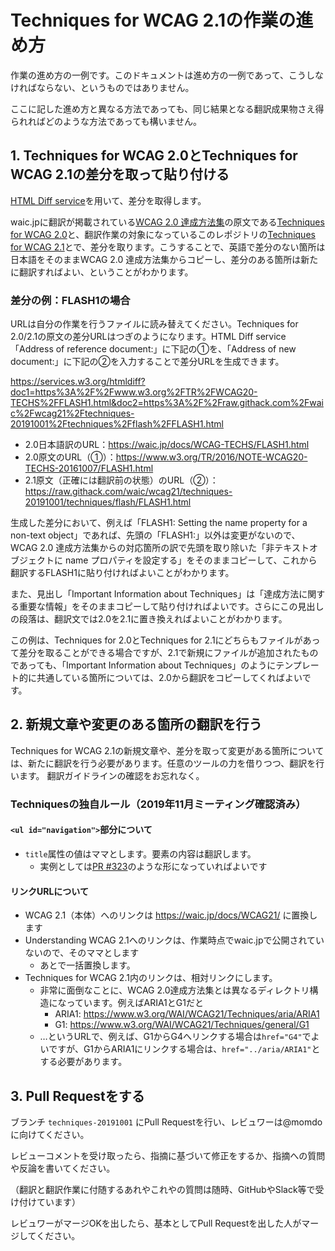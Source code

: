 # Techniques for WCAG 2.1の作業の進め方

作業の進め方の一例です。このドキュメントは進め方の一例であって、こうしなければならない、というものではありません。

ここに記した進め方と異なる方法であっても、同じ結果となる翻訳成果物さえ得られればどのような方法であっても構いません。

## 1. Techniques for WCAG 2.0とTechniques for WCAG 2.1の差分を取って貼り付ける

[HTML Diff service](https://services.w3.org/htmldiff)を用いて、差分を取得します。

waic.jpに翻訳が掲載されている[WCAG 2.0 達成方法集](https://waic.jp/docs/WCAG-TECHS/Overview.html)の原文である[Techniques for WCAG 2\.0](https://www.w3.org/TR/2016/NOTE-WCAG20-TECHS-20161007/)と、翻訳作業の対象になっているこのレポジトリの[Techniques for WCAG 2\.1](https://raw.githack.com/waic/wcag21/techniques-20191001/techniques/)とで、差分を取ります。こうすることで、英語で差分のない箇所は日本語をそのままWCAG 2.0 達成方法集からコピーし、差分のある箇所は新たに翻訳すればよい、ということがわかります。

### 差分の例：FLASH1の場合

URLは自分の作業を行うファイルに読み替えてください。Techniques for 2.0/2.1の原文の差分URLはつぎのようになります。HTML Diff service「Address of reference document:」に下記の①を、「Address of new document:」に下記の②を入力することで差分URLを生成できます。

https://services.w3.org/htmldiff?doc1=https%3A%2F%2Fwww.w3.org%2FTR%2FWCAG20-TECHS%2FFLASH1.html&doc2=https%3A%2F%2Fraw.githack.com%2Fwaic%2Fwcag21%2Ftechniques-20191001%2Ftechniques%2Fflash%2FFLASH1.html

- 2.0日本語訳のURL：https://waic.jp/docs/WCAG-TECHS/FLASH1.html
- 2.0原文のURL（①）：https://www.w3.org/TR/2016/NOTE-WCAG20-TECHS-20161007/FLASH1.html
- 2.1原文（正確には翻訳前の状態）のURL（②）：https://raw.githack.com/waic/wcag21/techniques-20191001/techniques/flash/FLASH1.html

生成した差分において、例えば「FLASH1: Setting the name property for a non-text object」であれば、先頭の「FLASH1:」以外は変更がないので、WCAG 2.0 達成方法集からの対応箇所の訳で先頭を取り除いた「非テキストオブジェクトに name プロパティを設定する」をそのままコピーして、これから翻訳するFLASH1に貼り付ければよいことがわかります。

また、見出し「Important Information about Techniques」は「達成方法に関する重要な情報」をそのままコピーして貼り付ければよいです。さらにこの見出しの段落は、翻訳文では2.0を2.1に置き換えればよいことがわかります。

この例は、Techniques for 2.0とTechniques for 2.1にどちらもファイルがあって差分を取ることができる場合ですが、2.1で新規にファイルが追加されたものであっても、「Important Information about Techniques」のようにテンプレート的に共通している箇所については、2.0から翻訳をコピーしてくればよいです。

## 2. 新規文章や変更のある箇所の翻訳を行う

Techniques for WCAG 2.1の新規文章や、差分を取って変更がある箇所については、新たに翻訳を行う必要があります。任意のツールの力を借りつつ、翻訳を行います。
翻訳ガイドラインの確認をお忘れなく。

### Techniquesの独自ルール（2019年11月ミーティング確認済み）

#### `<ul id="navigation">`部分について

- `title`属性の値はママとします。要素の内容は翻訳します。
    - 実例としては[PR #323](https://github.com/waic/wcag21/pull/323/files)のような形になっていればよいです

#### リンクURLについて

- WCAG 2.1（本体）へのリンクは https://waic.jp/docs/WCAG21/ に置換します
- Understanding WCAG 2.1へのリンクは、作業時点でwaic.jpで公開されていないので、そのママとします
    - あとで一括置換します。
- Techniques for WCAG 2.1内のリンクは、相対リンクにします。
    - 非常に面倒なことに、WCAG 2.0達成方法集とは異なるディレクトリ構造になっています。例えばARIA1とG1だと
       - ARIA1: https://www.w3.org/WAI/WCAG21/Techniques/aria/ARIA1
       - G1: https://www.w3.org/WAI/WCAG21/Techniques/general/G1
    - …というURLで、例えば、G1からG4へリンクする場合は`href="G4"`でよいですが、G1からARIA1にリンクする場合は、`href="../aria/ARIA1"`とする必要があります。

## 3. Pull Requestをする

ブランチ `techniques-20191001` にPull Requestを行い、レビュワーは@momdoに向けてください。

レビューコメントを受け取ったら、指摘に基づいて修正をするか、指摘への質問や反論を書いてください。

（翻訳と翻訳作業に付随するあれやこれやの質問は随時、GitHubやSlack等で受け付けています）

レビュワーがマージOKを出したら、基本としてPull Requestを出した人がマージしてください。
